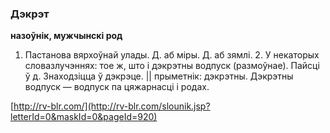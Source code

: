 ### Дэкрэт
**назоўнік, мужчынскі род**

1. Пастанова вярхоўнай улады. Д. аб міры. Д. аб зямлі. 2. У некаторых словазлучэннях: тое ж, што і дэкрэтны водпуск (размоўнае). Пайсці ў д. Знаходзіцца ў дэкрэце. || прыметнік: дэкрэтны. Дэкрэтны водпуск — водпуск па цяжарнасці і родах.

<a rel="author">[http://rv-blr.com/](http://rv-blr.com/slounik.jsp?letterId=0&maskId=0&pageId=920)</a>

